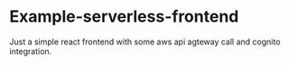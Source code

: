 # Example-serverless-frontend
Just a simple react frontend with some aws api agteway call and cognito integration.
